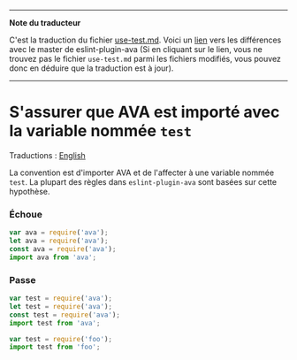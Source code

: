 ___
**Note du traducteur**

C'est la traduction du fichier [use-test.md](https://github.com/avajs/eslint-plugin-ava/blob/master/docs/rules/use-test.md). Voici un [lien](https://github.com/avajs/eslint-plugin-ava/compare/216cd688cded0f2b79f3f652dc2eb43353f08fc4...master#diff-fa3d5dae0f30fb7e10aa7481e3d528b1) vers les différences avec le master de eslint-plugin-ava (Si en cliquant sur le lien, vous ne trouvez pas le fichier `use-test.md` parmi les fichiers modifiés, vous pouvez donc en déduire que la traduction est à jour).
___
# S'assurer que AVA est importé avec la variable nommée `test`

Traductions : [English](https://github.com/avajs/eslint-plugin-ava/blob/master/docs/rules/use-test.md)

La convention est d'importer AVA et de l'affecter à une variable nommée `test`. La plupart des règles dans `eslint-plugin-ava` sont basées sur cette hypothèse.

### Échoue

```js
var ava = require('ava');
let ava = require('ava');
const ava = require('ava');
import ava from 'ava';
```

### Passe

```js
var test = require('ava');
let test = require('ava');
const test = require('ava');
import test from 'ava';

var test = require('foo');
import test from 'foo';
```
